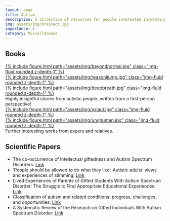 ```yaml
---
layout: page
title: Autism
description: A collection of resources for people interested in/wanting to learn more about autism.
img: assets/img/brainact.jpg
importance: 1
category: Miscellaneous
---
```

<h2>Books</h2>
<div class="row mt-3">
    <div class="col-sm mt-3 mt-md-0">
        <a href="https://www.amazon.com/Living-Beyond-Normal-Autistic-Autobiography/dp/1950154971">{% include figure.html path="assets/img/beyondnormal.jpg" class="img-fluid rounded z-depth-1" %}</a>
    </div>
    <div class="col-sm mt-3 mt-md-0">
        <a href="https://www.amazon.co.uk/Reason-Jump-voice-silence-autism/dp/1444776770">{% include figure.html path="assets/img/reasonijump.jpg" class="img-fluid rounded z-depth-1" %}</a>
    </div>
    <div class="col-sm mt-3 mt-md-0">
        <a href="https://www.amazon.co.uk/Deep-Breath-TWICE-EXCEPTIONAL-JOURNEY/dp/1675320675">{% include figure.html path="assets/img/deepbreath.jpg" class="img-fluid rounded z-depth-1" %}</a>
    </div>
</div>
<div class="caption">
    Highly insightful stories from autistic people, written from a first-person perspective!
</div>
<div class="row mt-3">
    <div class="col-sm mt-3 mt-md-0">
        <a href="https://www.amazon.co.uk/Autism-Very-Short-Introduction-Introductions/dp/0199207569/">{% include figure.html path="assets/img/vsiaut.jpg" class="img-fluid rounded z-depth-1" %}</a>
    </div>
    <div class="col-sm mt-3 mt-md-0">
        <a href="https://www.amazon.com/Uniquely-Human/dp/1800811241/">{% include figure.html path="assets/img/unqhuman.jpg" class="img-fluid rounded z-depth-1" %}</a>
    </div>
</div>
<div class="caption">
    Further interesting works from expers and relatives.
</div>

<h2>Scientific Papers</h2>
<ul>
    <li>
       The co-occurrence of intellectual giftedness and Autism Spectrum Disorders: <a href="https://doi.org/10.1016/j.edurev.2010.10.001" target="_blank">Link</a>
    </li>
    <li>
       ‘People should be allowed to do what they like’: Autistic adults’ views and experiences of stimming: <a href="https://doi.org/10.1177/1362361319829628" target="_blank">Link</a>
    </li>
    <li>
       Lived Experiences of Parents of Gifted Students With Autism Spectrum Disorder: The Struggle to Find Appropriate Educational Experiences: <a href="https://doi.org/10.1177/0016986215592193" target="_blank">Link</a>
    </li>
    <li>
       Classification of autism and related conditions: progress, challenges, and opportunities: <a href="https://doi.org/10.31887/DCNS.2012.14.3/fvolkmar" target="_blank">Link</a>
    </li>
    <li>
       A Systematic Review of the Research on Gifted Individuals With Autism Spectrum Disorder: <a href="https://doi.org/10.1177/00169862211061876" target="_blank">Link</a>
    </li>
</ul>
